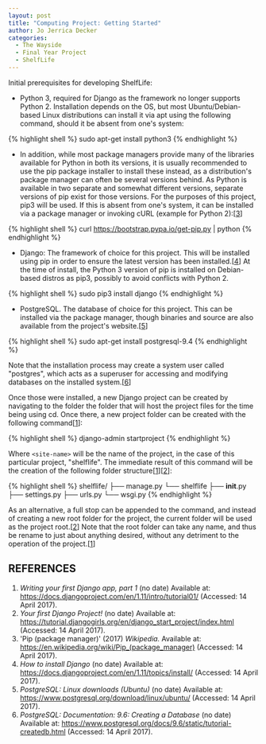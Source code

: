 ```yaml
---
layout: post
title: "Computing Project: Getting Started"
author: Jo Jerrica Decker
categories:
  - The Wayside
  - Final Year Project
  - ShelfLife
---
```


Initial prerequisites for developing ShelfLife:


* Python 3, required for Django as the framework no longer supports Python 2. Installation depends on the OS, but most Ubuntu/Debian-based Linux distributions can install it via apt using the following command, should it be absent from one's system:

{% highlight shell %}
sudo apt-get install python3
{% endhighlight %}

* In addition, while most package managers provide many of the libraries available for Python in both its versions, it is usually recommended to use the pip package installer to install these instead, as a distribution's package manager can often be several versions behind. As Python is available in two separate and somewhat different versions, separate versions of pip exist for those versions. For the purposes of this project, pip3 will be used. If this is absent from one's system, it can be installed via a package manager or invoking cURL (example for Python 2):[[3]]

{% highlight shell %}
curl https://bootstrap.pypa.io/get-pip.py | python
{% endhighlight %}

* Django: The framework of choice for this project. This will be installed using pip in order to ensure the latest version has been installed.[[4]] At the time of install, the Python 3 version of pip is installed on Debian-based distros as pip3, possibly to avoid conflicts with Python 2.

{% highlight shell %}
sudo pip3 install django
{% endhighlight %}

* PostgreSQL. The database of choice for this project. This can be installed via the package manager, though binaries and source are also available from the project's website.[[5]]

{% highlight shell %}
sudo apt-get install postgresql-9.4
{% endhighlight %}

Note that the installation process may create a system user called "postgres", which acts as a superuser for accessing and modifying databases on the installed system.[[6]]


Once those were installed, a new Django project can be created by navigating to the folder the folder that will host the project files for the time being using cd. Once there, a new project folder can be created with the following command[[1]]:

{% highlight shell %}
django-admin startproject <site-name>
{% endhighlight %}

Where `<site-name>` will be the name of the project, in the case of this particular project, "shelflife". The immediate result of this command will be the creation of the following folder structure[[1]][[2]]:

{% highlight shell %}
shelflife/
├── manage.py
└── shelflife
    ├── __init__.py
    ├── settings.py
    ├── urls.py
    └── wsgi.py
{% endhighlight %}

As an alternative, a full stop can be appended to the command, and instead of creating a new root folder for the project, the current folder will be used as the project root.[[2]] Note that the root folder can take any name, and thus be rename to just about anything desired, without any detriment to the operation of the project.[[1]]


## REFERENCES

1. *Writing your first Django app, part 1* (no date) Available at: https://docs.djangoproject.com/en/1.11/intro/tutorial01/ (Accessed: 14 April 2017).
2. *Your first Django Project!* (no date) Available at: https://tutorial.djangogirls.org/en/django_start_project/index.html (Accessed: 14 April 2017).
3. 'Pip (package manager)' (2017) *Wikipedia.* Available at: https://en.wikipedia.org/wiki/Pip_(package_manager) (Accessed: 14 April 2017).
4. *How to install Django* (no date) Available at: https://docs.djangoproject.com/en/1.11/topics/install/ (Accessed: 14 April 2017).
5. *PostgreSQL: Linux downloads (Ubuntu)* (no date) Available at: https://www.postgresql.org/download/linux/ubuntu/ (Accessed: 14 April 2017).
6. *PostgreSQL: Documentation: 9.6: Creating a Database* (no date) Available at: https://www.postgresql.org/docs/9.6/static/tutorial-createdb.html (Accessed: 14 April 2017).

[1]: https://docs.djangoproject.com/en/1.11/intro/tutorial01/
[2]: https://tutorial.djangogirls.org/en/django_start_project/index.html
[3]: https://en.wikipedia.org/wiki/Pip_(package_manager)
[4]: https://docs.djangoproject.com/en/1.11/topics/install/
[5]: https://www.postgresql.org/download/linux/ubuntu/
[6]: https://www.postgresql.org/docs/9.6/static/tutorial-createdb.html
